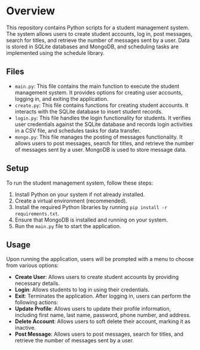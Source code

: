 # Overview
This repository contains Python scripts for a student management system. The system allows users to create student accounts, log in, post messages, search for titles, and retrieve the number of messages sent by a user. Data is stored in SQLite databases and MongoDB, and scheduling tasks are implemented using the schedule library.

## Files
- `main.py`: This file contains the main function to execute the student management system. It provides options for creating user accounts, logging in, and exiting the application.
- `create.py`: This file contains functions for creating student accounts. It interacts with the SQLite database to insert student records.
- `login.py`: This file handles the login functionality for students. It verifies user credentials against the SQLite database and records login activities in a CSV file, and schedules tasks for data transfer.
- `mongo.py`: This file manages the posting of messages functionality. It allows users to post messages, search for titles, and retrieve the number of messages sent by a user. MongoDB is used to store message data.

## Setup
To run the student management system, follow these steps:
1. Install Python on your system if not already installed.
2. Create a virtual environment (recommended).
3. Install the required Python libraries by running `pip install -r requirements.txt`.
4. Ensure that MongoDB is installed and running on your system.
5. Run the `main.py` file to start the application.

## Usage
Upon running the application, users will be prompted with a menu to choose from various options:
- **Create User**: Allows users to create student accounts by providing necessary details.
- **Login**: Allows students to log in using their credentials.
- **Exit**: Terminates the application.
After logging in, users can perform the following actions:
- **Update Profile**: Allows users to update their profile information, including first name, last name, password, phone number, and address.
- **Delete Account**: Allows users to soft delete their account, marking it as inactive.
- **Post Message**: Allows users to post messages, search for titles, and retrieve the number of messages sent by a user.
